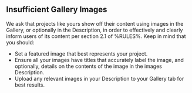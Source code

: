 ## Insufficient Gallery Images

We ask that projects like yours show off their content using images in the Gallery, or optionally in the Description, in order to effectively and clearly inform users of its content per section 2.1 of %RULES%.
Keep in mind that you should:

- Set a featured image that best represents your project.
- Ensure all your images have titles that accurately label the image, and optionally, details on the contents of the image in the images Description.
- Upload any relevant images in your Description to your Gallery tab for best results.
